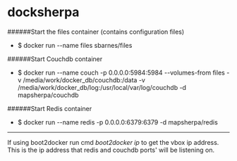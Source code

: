 # docksherpa

######Start the files container (contains configuration files)
 - $ docker run --name files sbarnes/files

######Start Couchdb container
 - $ docker run --name couch -p 0.0.0.0:5984:5984 --volumes-from files -v /media/work/docker_db/couchdb:/data -v /media/work/docker_db/log:/usr/local/var/log/couchdb -d mapsherpa/couchdb

######Start Redis container
 - $ docker run --name redis -p 0.0.0.0:6379:6379 -d mapsherpa/redis

---
If using boot2docker run cmd *boot2docker ip* to get the vbox ip address.  This is the ip address that redis and couchdb ports' will be listening on.

